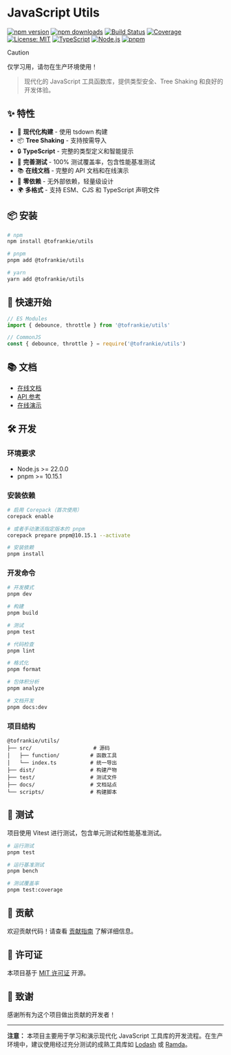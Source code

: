 # JavaScript Utils

[![npm version](https://img.shields.io/npm/v/@tofrankie/utils.svg)](https://www.npmjs.com/package/@tofrankie/utils)
[![npm downloads](https://img.shields.io/npm/dm/@tofrankie/utils.svg)](https://www.npmjs.com/package/@tofrankie/utils)
[![Build Status](https://github.com/toFrankie/utils/workflows/CI/badge.svg)](https://github.com/toFrankie/utils/actions)
[![Coverage](https://codecov.io/gh/toFrankie/@tofrankie/utils/branch/main/graph/badge.svg)](https://codecov.io/gh/toFrankie/@tofrankie/utils)
[![License: MIT](https://img.shields.io/badge/License-MIT-yellow.svg)](https://opensource.org/licenses/MIT)
[![TypeScript](https://img.shields.io/badge/%3C%2F%3E-TypeScript-%230074c1.svg)](http://www.typescriptlang.org/)
[![Node.js](https://img.shields.io/badge/Node.js-22+-green.svg)](https://nodejs.org/)
[![pnpm](https://img.shields.io/badge/pnpm-10.15.1+-orange.svg)](https://pnpm.io/)

> [!CAUTION]
> 仅学习用，请勿在生产环境使用！

> 现代化的 JavaScript 工具函数库，提供类型安全、Tree Shaking 和良好的开发体验。

## ✨ 特性

- 🚀 **现代化构建** - 使用 tsdown 构建
- 📦 **Tree Shaking** - 支持按需导入
- 🔒 **TypeScript** - 完整的类型定义和智能提示
- 🧪 **完善测试** - 100% 测试覆盖率，包含性能基准测试
- 📚 **在线文档** - 完整的 API 文档和在线演示
- 🎯 **零依赖** - 无外部依赖，轻量级设计
- 🌍 **多格式** - 支持 ESM、CJS 和 TypeScript 声明文件

## 📦 安装

```bash
# npm
npm install @tofrankie/utils

# pnpm
pnpm add @tofrankie/utils

# yarn
yarn add @tofrankie/utils
```

## 🚀 快速开始

```javascript
// ES Modules
import { debounce, throttle } from '@tofrankie/utils'
```

```javascript
// CommonJS
const { debounce, throttle } = require('@tofrankie/utils')
```

## 📚 文档

- [在线文档](https://tofrankie.github.io/utils/)
- [API 参考](https://tofrankie.github.io/utils/api/)
- [在线演示](https://tofrankie.github.io/utils/playground/)

## 🛠️ 开发

### 环境要求

- Node.js >= 22.0.0
- pnpm >= 10.15.1

### 安装依赖

```bash
# 启用 Corepack（首次使用）
corepack enable

# 或者手动激活指定版本的 pnpm
corepack prepare pnpm@10.15.1 --activate

# 安装依赖
pnpm install
```

### 开发命令

```bash
# 开发模式
pnpm dev

# 构建
pnpm build

# 测试
pnpm test

# 代码检查
pnpm lint

# 格式化
pnpm format

# 包体积分析
pnpm analyze

# 文档开发
pnpm docs:dev
```

### 项目结构

```
@tofrankie/utils/
├── src/                    # 源码
│   ├── function/          # 函数工具
│   └── index.ts           # 统一导出
├── dist/                  # 构建产物
├── test/                  # 测试文件
├── docs/                  # 文档站点
└── scripts/               # 构建脚本
```

## 🧪 测试

项目使用 Vitest 进行测试，包含单元测试和性能基准测试。

```bash
# 运行测试
pnpm test

# 运行基准测试
pnpm bench

# 测试覆盖率
pnpm test:coverage
```

## 🤝 贡献

欢迎贡献代码！请查看 [贡献指南](CONTRIBUTING.md) 了解详细信息。

## 📄 许可证

本项目基于 [MIT 许可证](LICENSE) 开源。

## 🙏 致谢

感谢所有为这个项目做出贡献的开发者！

---

**注意：** 本项目主要用于学习和演示现代化 JavaScript 工具库的开发流程。在生产环境中，建议使用经过充分测试的成熟工具库如 [Lodash](https://lodash.com/) 或 [Ramda](https://ramdajs.com/)。
